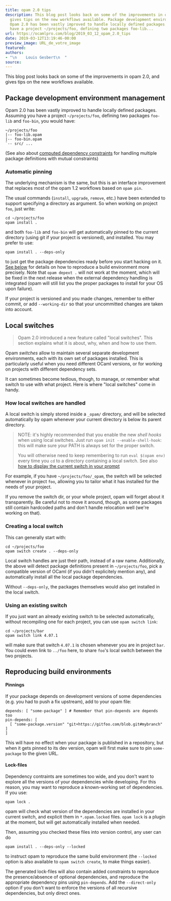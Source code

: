 ```yaml
---
title: opam 2.0 tips
description: This blog post looks back on some of the improvements in opam 2.0, and
  gives tips on the new workflows available. Package development environment management
  Opam 2.0 has been vastly improved to handle locally defined packages. Assuming you
  have a project ~/projects/foo, defining two packages foo-lib...
url: https://ocamlpro.com/blog/2019_03_12_opam_2.0_tips
date: 2019-03-12T13:19:46-00:00
preview_image: URL_de_votre_image
featured:
authors:
- "\n    Louis Gesbert\n  "
source:
---
```


<p>This blog post looks back on some of the improvements in opam 2.0, and gives
tips on the new workflows available.</p>
<h2>Package development environment management</h2>
<p>Opam 2.0 has been vastly improved to handle locally defined packages. Assuming
you have a project <code>~/projects/foo</code>, defining two packages <code>foo-lib</code> and
<code>foo-bin</code>, you would have:</p>
<pre><code class="language-shell-session">~/projects/foo
|-- foo-lib.opam
|-- foo-bin.opam
`-- src/ ...
</code></pre>
<p>(See also about
<a href="https://ocamlpro.com/opam-extended-dependencies/#Computed-versions">computed dependency constraints</a>
for handling multiple package definitions with mutual constraints)</p>
<h3>Automatic pinning</h3>
<p>The underlying mechanism is the same, but this is an interface improvement that
replaces most of the opam 1.2 workflows based on <code>opam pin</code>.</p>
<p>The usual commands (<code>install</code>, <code>upgrade</code>, <code>remove</code>, etc.) have been extended to
support specifying a directory as argument. So when working on project <code>foo</code>,
just write:</p>
<pre><code class="language-shell-session">cd ~/projects/foo
opam install .
</code></pre>
<p>and both <code>foo-lib</code> and <code>foo-bin</code> will get automatically pinned to the current
directory (using git if your project is versioned), and installed. You may
prefer to use:</p>
<pre><code class="language-shell-session">opam install . --deps-only
</code></pre>
<p>to just get the package dependencies ready before you start hacking on it.
<a href="https://ocamlpro.com/blog/feed#Reproducing-build-environments">See below</a> for details on how to reproduce a
build environment more precisely. Note that <code>opam depext .</code> will not work at the
moment, which will be fixed in the next release when the external dependency
handling is integrated (opam will still list you the proper packages to install
for your OS upon failure).</p>
<p>If your project is versioned and you made changes, remember to either commit, or
add <code>--working-dir</code> so that your uncommitted changes are taken into account.</p>
<h2>Local switches</h2>
<blockquote>
<p>Opam 2.0 introduced a new feature called &quot;local switches&quot;. This section
explains what it is about, why, when and how to use them.</p>
</blockquote>
<p>Opam <em>switches</em> allow to maintain several separate development environments,
each with its own set of packages installed. This is particularly useful when
you need different OCaml versions, or for working on projects with different
dependency sets.</p>
<p>It can sometimes become tedious, though, to manage, or remember what switch to
use with what project. Here is where &quot;local switches&quot; come in handy.</p>
<h3>How local switches are handled</h3>
<p>A local switch is simply stored inside a <code>_opam/</code> directory, and will be
selected automatically by opam whenever your current directory is below its
parent directory.</p>
<blockquote>
<p>NOTE: it's highly recommended that you enable the new <em>shell hooks</em> when using
local switches. Just run <code>opam init --enable-shell-hook</code>: this will make sure
your PATH is always set for the proper switch.</p>
<p>You will otherwise need to keep remembering to run <code>eval $(opam env)</code> every
time you <code>cd</code> to a directory containing a local switch. See also
<a href="http://opam.ocaml.org/doc/Tricks.html#Display-the-current-quot-opam-switch-quot-in-the-prompt">how to display the current switch in your prompt</a></p>
</blockquote>
<p>For example, if you have <code>~/projects/foo/_opam</code>, the switch will be selected
whenever in project <code>foo</code>, allowing you to tailor what it has installed for the
needs of your project.</p>
<p>If you remove the switch dir, or your whole project, opam will forget about it
transparently. Be careful not to move it around, though, as some packages still
contain hardcoded paths and don't handle relocation well (we're working on
that).</p>
<h3>Creating a local switch</h3>
<p>This can generally start with:</p>
<pre><code class="language-shell-session">cd ~/projects/foo
opam switch create . --deps-only
</code></pre>
<p>Local switch handles are just their path, instead of a raw name. Additionally,
the above will detect package definitions present in <code>~/projects/foo</code>, pick a
compatible version of OCaml (if you didn't explicitely mention any), and
automatically install all the local package dependencies.</p>
<p>Without <code>--deps-only</code>, the packages themselves would also get installed in the
local switch.</p>
<h3>Using an existing switch</h3>
<p>If you just want an already existing switch to be selected automatically,
without recompiling one for each project, you can use <code>opam switch link</code>:</p>
<pre><code class="language-shell-session">cd ~/projects/bar
opam switch link 4.07.1
</code></pre>
<p>will make sure that switch <code>4.07.1</code> is chosen whenever you are in project <code>bar</code>.
You could even link to <code>../foo</code> here, to share <code>foo</code>'s local switch between the
two projects.</p>
<h2>Reproducing build environments</h2>
<h4>Pinnings</h4>
<p>If your package depends on development versions of some dependencies (e.g. you
had to push a fix upstream), add to your opam file:</p>
<pre><code class="language-shell-session">depends: [ &quot;some-package&quot; ] # Remember that pin-depends are depends too
pin-depends: [
  [ &quot;some-package.version&quot; &quot;git+https://gitfoo.com/blob.git#mybranch&quot; ]
]
</code></pre>
<p>This will have no effect when your package is published in a repository, but
when it gets pinned to its dev version, opam will first make sure to pin
<code>some-package</code> to the given URL.</p>
<h4>Lock-files</h4>
<p>Dependency contraints are sometimes too wide, and you don't want to explore all
the versions of your dependencies while developing. For this reason, you may
want to reproduce a known-working set of dependencies. If you use:</p>
<pre><code class="language-shell-session">opam lock .
</code></pre>
<p>opam will check what version of the dependencies are installed in your current
switch, and explicit them in <code>*.opam.locked</code> files. <code>opam lock</code> is a plugin at
the moment, but will get automatically installed when needed.</p>
<p>Then, assuming you checked these files into version control, any user can do</p>
<pre><code class="language-shell-session">opam install . --deps-only --locked
</code></pre>
<p>to instruct opam to reproduce the same build environment (the <code>--locked</code> option
is also available to <code>opam switch create</code>, to make things easier).</p>
<p>The generated lock-files will also contain added constraints to reproduce the
presence/absence of optional dependencies, and reproduce the appropriate
dependency pins using <code>pin-depends</code>. Add the <code>--direct-only</code> option if you don't
want to enforce the versions of all recursive dependencies, but only direct
ones.</p>

